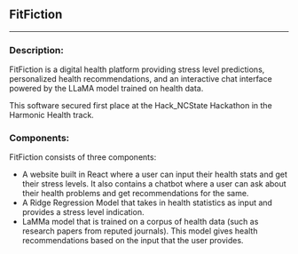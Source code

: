 ## FitFiction
---
### Description:
FitFiction is a digital health platform providing stress level predictions, personalized health recommendations, and an interactive chat interface powered by the LLaMA model trained on health data.

This software secured first place at the Hack_NCState Hackathon in the Harmonic Health track.

### Components:
FitFiction consists of three components:
- A website built in React where a user can input their health stats and get their stress levels. It also contains a chatbot where a user can ask about their health problems and get recommendations for the same.
- A Ridge Regression Model that takes in health statistics as input and provides a stress level indication.
- LaMMa model that is trained on a corpus of health data (such as research papers from reputed journals). This model gives health recommendations based on the input that the user provides.

